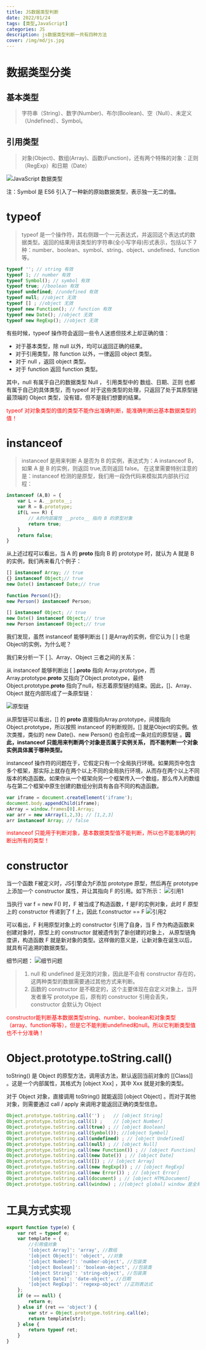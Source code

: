 ```yaml
---
title: JS数据类型判断
date: 2022/01/24
tags: [类型,JavaScript]
categories: JS
description: js数据类型判断一共有四种方法
cover: /img/md/js.jpg
---
```


# 数据类型分类
## 基本类型
>字符串（String）、数字(Number)、布尔(Boolean)、空（Null）、未定义（Undefined）、Symbol。

## 引用类型
>对象(Object)、数组(Array)、函数(Function)，还有两个特殊的对象：正则（RegExp）和日期（Date）

![JavaScript 数据类型](/img/md/pictures/Javascript-DataType.png)

注：Symbol 是 ES6 引入了一种新的原始数据类型，表示独一无二的值。

# typeof
>typeof 是一个操作符，其右侧跟一个一元表达式，并返回这个表达式的数据类型。返回的结果用该类型的字符串(全小写字母)形式表示，包括以下 7 种：number、boolean、symbol、string、object、undefined、function 等。

```javascript
typeof ''; // string 有效
typeof 1; // number 有效
typeof Symbol(); // symbol 有效
typeof true; //boolean 有效
typeof undefined; //undefined 有效
typeof null; //object 无效
typeof [] ; //object 无效
typeof new Function(); // function 有效
typeof new Date(); //object 无效
typeof new RegExp(); //object 无效
```
有些时候，typeof 操作符会返回一些令人迷惑但技术上却正确的值：

- 对于基本类型，除 null 以外，均可以返回正确的结果。
- 对于引用类型，除 function 以外，一律返回 object 类型。
- 对于 null ，返回 object 类型。
- 对于 function 返回  function 类型。

其中，null 有属于自己的数据类型 Null ， 引用类型中的 数组、日期、正则 也都有属于自己的具体类型，而 typeof 对于这些类型的处理，只返回了处于其原型链最顶端的 Object 类型，没有错，但不是我们想要的结果。

<font color='red'>typeof 对对象类型的值的类型不能作出准确判断，能准确判断出基本数据类型的值！</font>

# instanceof
>instanceof 是用来判断 A 是否为 B 的实例，表达式为：A instanceof B，如果 A 是 B 的实例，则返回 true,否则返回 false。 在这里需要特别注意的是：instanceof 检测的是原型，我们用一段伪代码来模拟其内部执行过程：

```javascript
instanceof (A,B) = {
    var L = A.__proto__;
    var R = B.prototype;
    if(L === R) {
        // A的内部属性 __proto__ 指向 B 的原型对象
        return true;
    }
    return false;
}
```
从上述过程可以看出，当 A 的 __proto__ 指向 B 的 prototype 时，就认为 A 就是 B 的实例，我们再来看几个例子：
```javascript
[] instanceof Array; // true
{} instanceof Object;// true
new Date() instanceof Date;// true
 
function Person(){};
new Person() instanceof Person;
 
[] instanceof Object; // true
new Date() instanceof Object;// true
new Person instanceof Object;// true
```
我们发现，虽然 instanceof 能够判断出 [ ] 是Array的实例，但它认为 [ ] 也是Object的实例，为什么呢？

我们来分析一下 [ ]、Array、Object 三者之间的关系：

从 instanceof 能够判断出 [ ].__proto__  指向 Array.prototype，而 Array.prototype.__proto__ 又指向了Object.prototype，最终 Object.prototype.__proto__ 指向了null，标志着原型链的结束。因此，[]、Array、Object 就在内部形成了一条原型链：

![原型链](/img/md/pictures/849589-20160112232510850-2003340583.png)

从原型链可以看出，[] 的 __proto__  直接指向Array.prototype，间接指向 Object.prototype，所以按照 instanceof 的判断规则，[] 就是Object的实例。依次类推，类似的 new Date()、new Person() 也会形成一条对应的原型链 。<b>因此，instanceof 只能用来判断两个对象是否属于实例关系， 而不能判断一个对象实例具体属于哪种类型。</b>


instanceof 操作符的问题在于，它假定只有一个全局执行环境。如果网页中包含多个框架，那实际上就存在两个以上不同的全局执行环境，从而存在两个以上不同版本的构造函数。如果你从一个框架向另一个框架传入一个数组，那么传入的数组与在第二个框架中原生创建的数组分别具有各自不同的构造函数。

```javascript
var iframe = document.createElement('iframe');
document.body.appendChild(iframe);
xArray = window.frames[0].Array;
var arr = new xArray(1,2,3); // [1,2,3]
arr instanceof Array; // false
```
<font color='red'>instanceof 只能用于判断对象，基本数据类型值不能判断，所以也不能准确的判断出所有的类型！</font>

# constructor
当一个函数 F被定义时，JS引擎会为F添加 prototype 原型，然后再在 prototype上添加一个 constructor 属性，并让其指向 F 的引用。如下所示：
![引用1](/img/md/pictures/849589-20170508125250566-1896556617.png)

当执行 var f = new F() 时，F 被当成了构造函数，f 是F的实例对象，此时 F 原型上的 constructor 传递到了 f 上，因此 f.constructor == F
![引用2](/img/md/pictures/849589-20170508125714941-1649387639.png)

可以看出，F 利用原型对象上的 constructor 引用了自身，当 F 作为构造函数来创建对象时，原型上的 constructor 就被遗传到了新创建的对象上， 从原型链角度讲，构造函数 F 就是新对象的类型。这样做的意义是，让新对象在诞生以后，就具有可追溯的数据类型。

细节问题：
![细节问题](/img/md/pictures/849589-20170508132757347-1999338357.png)


>1. null 和 undefined 是无效的对象，因此是不会有 constructor 存在的，这两种类型的数据需要通过其他方式来判断。
>2. 函数的 constructor 是不稳定的，这个主要体现在自定义对象上，当开发者重写 prototype 后，原有的 constructor 引用会丢失，constructor 会默认为 Object

<font color='red'>constructor能判断基本数据类型string、number、boolean和对象类型（array、function等等），但是它不能判断undefined和null。所以它判断类型值也不十分准确！</font>

# Object.prototype.toString.call()

toString() 是 Object 的原型方法，调用该方法，默认返回当前对象的 [[Class]] 。这是一个内部属性，其格式为 [object Xxx] ，其中 Xxx 就是对象的类型。

对于 Object 对象，直接调用 toString()  就能返回 [object Object] 。而对于其他对象，则需要通过 call / apply 来调用才能返回正确的类型信息。

```javascript
Object.prototype.toString.call('') ;   // [object String]
Object.prototype.toString.call(1) ;    // [object Number]
Object.prototype.toString.call(true) ; // [object Boolean]
Object.prototype.toString.call(Symbol()); //[object Symbol]
Object.prototype.toString.call(undefined) ; // [object Undefined]
Object.prototype.toString.call(null) ; // [object Null]
Object.prototype.toString.call(new Function()) ; // [object Function]
Object.prototype.toString.call(new Date()) ; // [object Date]
Object.prototype.toString.call([]) ; // [object Array]
Object.prototype.toString.call(new RegExp()) ; // [object RegExp]
Object.prototype.toString.call(new Error()) ; // [object Error]
Object.prototype.toString.call(document) ; // [object HTMLDocument]
Object.prototype.toString.call(window) ; //[object global] window 是全局对象 global 的引用
```

# 工具方式实现
```javascript
export function type(e) {
	var ret = typeof e;
	var template = {
		//引用值对象
		'[object Array]': 'array', //数组
		'[object Object]': 'object', //对象
		'[object Number]': 'number-object', //包装类
		'[object Boolean]': 'boolean-object', //包装类
		'[object String]': 'string-object', //包装类
		'[object Date]': 'date-object', //日期
		'[object RegExp]': 'regexp-object' //正则表达式
	};
	if (e == null) {
		return e;
	} else if (ret == 'object') {
		var str = Object.prototype.toString.call(e);
		return template[str];
	} else {
		return typeof ret;
	}
}
```